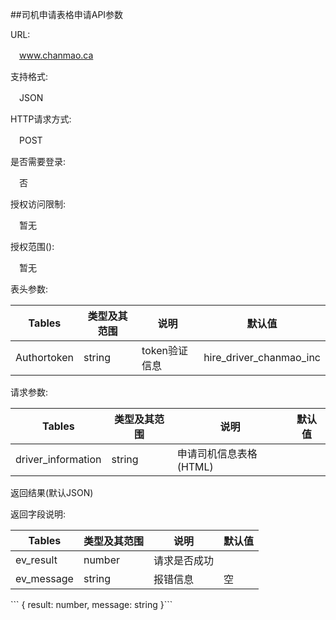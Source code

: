 ##司机申请表格申请API参数

URL:

　www.chanmao.ca
 
支持格式:

　JSON
 
HTTP请求方式:

　POST
 
是否需要登录:

　否
 
授权访问限制:

　暂无
 
授权范围():

　暂无

表头参数:

| Tables | 类型及其范围 | 说明 |  默认值|
| -------------|-------------| -----|-----|
| Authortoken | string | token验证信息 |hire_driver_chanmao_inc|

请求参数:


| Tables | 类型及其范围 | 说明 |  默认值|
| ------------- |-------------| -----|-----|
| driver_information | string | 申请司机信息表格(HTML) ||



返回结果(默认JSON)

返回字段说明:

| Tables | 类型及其范围 | 说明 |  默认值|
| ------------- |-------------|-----|-----|
| ev_result | number |  请求是否成功 ||
| ev_message | string | 报错信息 | 空|

<span style="background-color : lightbule">
```
{
    result: number,
    message: string
}```
</span>
